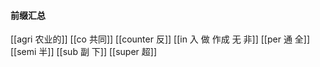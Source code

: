 #### 前缀汇总
[[agri 农业的]]
[[co  共同]]
[[counter 反]]
[[in  入 做 作成  无 非]]
[[per 通 全]]
[[semi 半]]
[[sub  副 下]]
[[super 超]]